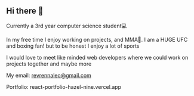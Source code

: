 ## Hi there 👋

Currently a 3rd year computer science student💻

In my free time I enjoy working on projects, and MMA🥊. I am a HUGE UFC and boxing fan! but to be honest I enjoy a lot of sports

I would love to meet like minded web developers where we could work on projects together and maybe more

My email: revrennaleo@gmail.com

Portfolio: react-portfolio-hazel-nine.vercel.app

